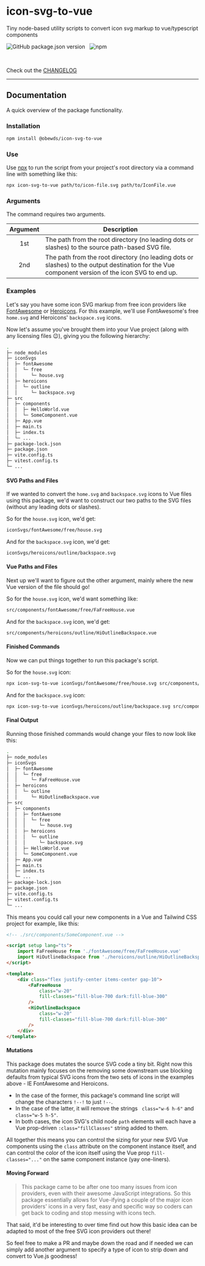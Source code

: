 # icon-svg-to-vue

Tiny node-based utility scripts to convert icon svg markup to vue/typescript components

![GitHub package.json version](https://img.shields.io/github/package-json/v/obewds/icon-svg-to-vue?label=Github&logo=github&style=for-the-badge) &nbsp; ![npm](https://img.shields.io/npm/v/@obewds/icon-svg-to-vue?color=%23cc3534&logo=npm&style=for-the-badge)

<br>

Check out the [CHANGELOG](https://github.com/obewds/icon-svg-to-vue/blob/main/CHANGELOG.md)

---
## Documentation

A quick overview of the package functionality.


### Installation

```bash
npm install @obewds/icon-svg-to-vue
```

### Use

Use [npx](https://docs.npmjs.com/cli/v8/commands/npx) to run the script from your project's root directory via a command line with something like this:

```bash
npx icon-svg-to-vue path/to/icon-file.svg path/to/IconFile.vue
```

### Arguments

The command requires two arguments.

| Argument | Description |
|:--------:| ----------- |
| 1st      | The path from the root directory (no leading dots or slashes) to the source path-based SVG file. |
| 2nd      | The path from the root directory (no leading dots or slashes) to the output destination for the Vue component version of the icon SVG to end up. |

### Examples

Let's say you have some icon SVG markup from free icon providers like [FontAwesome](https://fontawesome.com/) or [Heroicons](https://heroicons.com/). For this example, we'll use FontAwesome's free `home.svg` and Heroicons' `backspace.svg` icons.

Now let's assume you've brought them into your Vue project (along with any licensing files 😉), giving you the following hierarchy:

```bash
.
├─ node_modules
├─ iconSvgs
│  ├─ fontAwesome
│  │  └─ free
│  │     └─ house.svg
│  ├─ heroicons
│  │  └─ outline
│  │     └─ backspace.svg
├─ src
│  ├─ components
│  │  ├─ HelloWorld.vue
│  │  └─ SomeComponent.vue
│  ├─ App.vue
│  ├─ main.ts
│  ├─ index.ts
│  └─ ...
├─ package-lock.json
├─ package.json
├─ vite.config.ts
├─ vitest.config.ts
└─ ...

```

#### SVG Paths and Files

If we wanted to convert the `home.svg` and `backspace.svg` icons to Vue files using this package, we'd want to construct our two paths to the SVG files (without any leading dots or slashes).

So for the `house.svg` icon, we'd get:

```bash
iconSvgs/fontAwesome/free/house.svg
```

And for the `backspace.svg` icon, we'd get:

```bash
iconSvgs/heroicons/outline/backspace.svg
```

#### Vue Paths and Files

Next up we'll want to figure out the other argument, mainly where the new Vue version of the file should go!

So for the `house.svg` icon, we'd want something like:

```bash
src/components/fontAwesome/free/FaFreeHouse.vue
```

And for the `backspace.svg` icon, we'd get:

```bash
src/components/heroicons/outline/HiOutlineBackspace.vue
```

#### Finished Commands

Now we can put things together to run this package's script.

So for the `house.svg` icon:

```bash
npx icon-svg-to-vue iconSvgs/fontAwesome/free/house.svg src/components/fontAwesome/free/FaFreeHouse.vue
```

And for the `backspace.svg` icon:

```bash
npx icon-svg-to-vue iconSvgs/heroicons/outline/backspace.svg src/components/heroicons/outline/HiOutlineBackspace.vue
```

#### Final Output

Running those finished commands would change your files to now look like this:

```bash
.
├─ node_modules
├─ iconSvgs
│  ├─ fontAwesome
│  │  └─ free
│  │     └─ FaFreeHouse.vue
│  ├─ heroicons
│  │  └─ outline
│  │     └─ HiOutlineBackspace.vue
├─ src
│  ├─ components
│  │  ├─ fontAwesome
│  │  │  └─ free
│  │  │     └─ house.svg
│  │  ├─ heroicons
│  │  │  └─ outline
│  │  │     └─ backspace.svg
│  │  ├─ HelloWorld.vue
│  │  └─ SomeComponent.vue
│  ├─ App.vue
│  ├─ main.ts
│  ├─ index.ts
│  └─ ...
├─ package-lock.json
├─ package.json
├─ vite.config.ts
├─ vitest.config.ts
└─ ...

```

This means you could call your new components in a Vue and Tailwind CSS project for example, like this:

```html
<!-- ./src/components/SomeComponent.vue -->

<script setup lang="ts">
    import FaFreeHouse from './fontAwesome/free/FaFreeHouse.vue'
    import HiOutlineBackspace from './heroicons/outline/HiOutlineBackspace.vue'
</script>

<template>
    <div class="flex justify-center items-center gap-10">
        <FaFreeHouse
            class="w-20"
            fill-classes="fill-blue-700 dark:fill-blue-300"
        />
        <HiOutlineBackspace
            class="w-20"
            fill-classes="fill-blue-700 dark:fill-blue-300"
        />
    </div>
</template>
```

#### Mutations

This package does mutates the source SVG code a tiny bit. Right now this mutation mainly focuses on the removing some downstream use blocking defaults from typical SVG icons from the two sets of icons in the examples above - IE FontAwesome and Heroicons.

* In the case of the former, this package's command line script will change the characters `!--!` to just `!--`.
* In the case of the latter, it will remove the strings ` class="w-6 h-6"` and ` class="w-5 h-5"`.
* In both cases, the icon SVG's child node `path` elements will each have a Vue prop-driven `:class="fillClasses"` string added to them.

All together this means you can control the sizing for your new SVG Vue components using the `class` attribute on the component instance itself, and can control the color of the icon itself using the Vue prop `fill-classes="..."` on the same component instance (yay one-liners).

#### Moving Forward

> This package came to be after one too many issues from icon providers, even with their awesome JavaScript integrations. So this package essentially allows for Vue-ifying a couple of the major icon providers' icons in a very fast, easy and specific way so coders can get back to coding and stop messing with icons tech.

That said, it'd be interesting to over time find out how this basic idea can be adapted to most of the free SVG icon providers out there!

So feel free to make a PR and maybe down the road and if needed we can simply add another argument to specify a type of icon to strip down and convert to Vue.js goodness!

<br>
